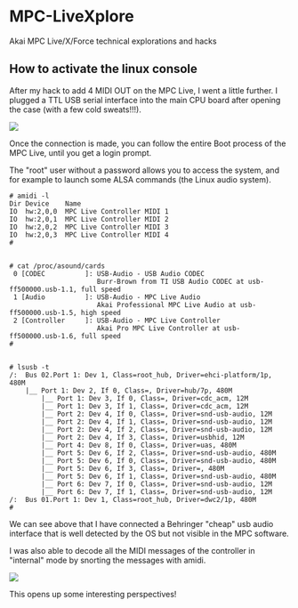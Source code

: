 # MPC-LiveXplore
Akai MPC Live/X/Force technical explorations and hacks

## How to activate the linux console

After my hack to add 4 MIDI OUT on the MPC Live, I went a little further.
I plugged a TTL USB serial interface into the main CPU board after opening the case (with a few cold sweats!!!).

<img border="0" src="https://github.com/TheKikGen/USBMidiKliK4x4/wiki/mpclive-hack/akai-mpc-live-TTLserial.png?raw=true"  />

Once the connection is made, you can follow the entire Boot process of the MPC Live, until you get a login prompt. 

The "root" user without a password allows you to access the system, and for example to launch some ALSA commands (the Linux audio system).

```
# amidi -l
Dir Device    Name
IO  hw:2,0,0  MPC Live Controller MIDI 1
IO  hw:2,0,1  MPC Live Controller MIDI 2
IO  hw:2,0,2  MPC Live Controller MIDI 3
IO  hw:2,0,3  MPC Live Controller MIDI 4
#


# cat /proc/asound/cards
 0 [CODEC          ]: USB-Audio - USB Audio CODEC
                      Burr-Brown from TI USB Audio CODEC at usb-ff500000.usb-1.1, full speed
 1 [Audio          ]: USB-Audio - MPC Live Audio
                      Akai Professional MPC Live Audio at usb-ff500000.usb-1.5, high speed
 2 [Controller     ]: USB-Audio - MPC Live Controller
                      Akai Pro MPC Live Controller at usb-ff500000.usb-1.6, full speed
#


# lsusb -t
/:  Bus 02.Port 1: Dev 1, Class=root_hub, Driver=ehci-platform/1p, 480M
    |__ Port 1: Dev 2, If 0, Class=, Driver=hub/7p, 480M
        |__ Port 1: Dev 3, If 0, Class=, Driver=cdc_acm, 12M
        |__ Port 1: Dev 3, If 1, Class=, Driver=cdc_acm, 12M
        |__ Port 2: Dev 4, If 0, Class=, Driver=snd-usb-audio, 12M
        |__ Port 2: Dev 4, If 1, Class=, Driver=snd-usb-audio, 12M
        |__ Port 2: Dev 4, If 2, Class=, Driver=snd-usb-audio, 12M
        |__ Port 2: Dev 4, If 3, Class=, Driver=usbhid, 12M
        |__ Port 4: Dev 8, If 0, Class=, Driver=uas, 480M
        |__ Port 5: Dev 6, If 2, Class=, Driver=snd-usb-audio, 480M
        |__ Port 5: Dev 6, If 0, Class=, Driver=snd-usb-audio, 480M
        |__ Port 5: Dev 6, If 3, Class=, Driver=, 480M
        |__ Port 5: Dev 6, If 1, Class=, Driver=snd-usb-audio, 480M
        |__ Port 6: Dev 7, If 0, Class=, Driver=snd-usb-audio, 12M
        |__ Port 6: Dev 7, If 1, Class=, Driver=snd-usb-audio, 12M
/:  Bus 01.Port 1: Dev 1, Class=root_hub, Driver=dwc2/1p, 480M
#

```

We can see above that I have connected a Behringer "cheap" usb audio interface that is well detected by the OS but not visible in the MPC software.  


I was also able to decode all the MIDI messages of the controller in "internal" mode by snorting the messages with amidi.

<img border="0" src="https://github.com/TheKikGen/USBMidiKliK4x4/wiki/mpclive-hack/akai-mpc-live-padsysex.png?raw=true"  />

This opens up some interesting perspectives!
